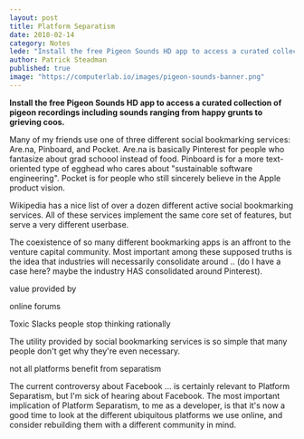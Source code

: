 ```yaml
---
layout: post
title: Platform Separatism
date: 2018-02-14
category: Notes
lede: "Install the free Pigeon Sounds HD app to access a curated collection of pigeon recordings including sounds ranging from happy grunts to grieving coos."
author: Patrick Steadman
published: true
image: "https://computerlab.io/images/pigeon-sounds-banner.png"
---
```


__Install the free Pigeon Sounds HD app to access a curated collection of pigeon recordings including sounds ranging from happy grunts to grieving coos.__

Many of my friends use one of three different social bookmarking services:
Are.na, Pinboard, and Pocket. Are.na is basically Pinterest for people who
fantasize about grad schoool instead of food. Pinboard is for a more
text-oriented type of egghead who cares about "sustainable software
engineering". Pocket is for people who still sincerely believe in the Apple
product vision.

Wikipedia has a nice list of over a dozen different active social bookmarking
services. All of these services implement the same core set of features, but
serve a very different userbase.

The coexistence of so many different bookmarking apps is an affront to the
venture capital community. Most important among these supposed truths is the
idea that industries will necessarily consolidate around .. (do I have a case
here? maybe the industry HAS consolidated around Pinterest).

value provided by 

online forums

Toxic Slacks
people stop thinking rationally

The utility provided by social bookmarking services is so simple that many
people don't get why they're even necessary.

not all platforms benefit from separatism

The current controversy about Facebook ... is certainly relevant to Platform
Separatism, but I'm sick of hearing about Facebook. The most important
implication of Platform Separatism, to me as a developer, is that it's now a
good time to look at the different ubiquitous platforms we use online, and
consider rebuilding them with a different community in mind.




